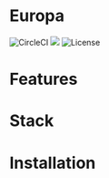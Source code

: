 # Europa

![CircleCI](https://circleci.com/gh/SILVA-DIGITAL/europa.svg?style=shield&circle-token=838b49cf904d825211ebe13c493d5f6be66f21cd) <img src="https://therealsujitk-vercel-badge.vercel.app/?app=europa" /> ![License](https://img.shields.io/badge/license-MIT-blue)


# Features

# Stack

# Installation
